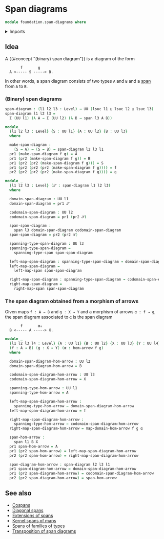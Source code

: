 # Span diagrams

```agda
module foundation.span-diagrams where
```

<details><summary>Imports</summary>

```agda
open import foundation.dependent-pair-types
open import foundation.morphisms-arrows
open import foundation.spans
open import foundation.universe-levels
```

</details>

## Idea

A {{#concept "(binary) span diagram"}} is a diagram of the form

```text
       f       g
  A <----- S -----> B.
```

In other words, a span diagram consists of two types `A` and `B` and a [span](foundation.spans.md) from `A` to `B`.

### (Binary) span diagrams

```agda
span-diagram : (l1 l2 l3 : Level) → UU (lsuc l1 ⊔ lsuc l2 ⊔ lsuc l3)
span-diagram l1 l2 l3 =
  Σ (UU l1) (λ A → Σ (UU l2) (λ B → span l3 A B))

module _
  {l1 l2 l3 : Level} {S : UU l1} {A : UU l2} {B : UU l3}
  where

  make-span-diagram :
    (S → A) → (S → B) → span-diagram l2 l3 l1
  pr1 (make-span-diagram f g) = A
  pr1 (pr2 (make-span-diagram f g)) = B
  pr1 (pr2 (pr2 (make-span-diagram f g))) = S
  pr1 (pr2 (pr2 (pr2 (make-span-diagram f g)))) = f
  pr2 (pr2 (pr2 (pr2 (make-span-diagram f g)))) = g

module _
  {l1 l2 l3 : Level} (𝒮 : span-diagram l1 l2 l3)
  where

  domain-span-diagram : UU l1
  domain-span-diagram = pr1 𝒮

  codomain-span-diagram : UU l2
  codomain-span-diagram = pr1 (pr2 𝒮)

  span-span-diagram :
    span l3 domain-span-diagram codomain-span-diagram
  span-span-diagram = pr2 (pr2 𝒮)

  spanning-type-span-diagram : UU l3
  spanning-type-span-diagram =
    spanning-type-span span-span-diagram

  left-map-span-diagram : spanning-type-span-diagram → domain-span-diagram
  left-map-span-diagram =
    left-map-span span-span-diagram

  right-map-span-diagram : spanning-type-span-diagram → codomain-span-diagram
  right-map-span-diagram =
    right-map-span span-span-diagram
```

### The span diagram obtained from a morphism of arrows

Given maps `f : A → B` and `g : X → Y` and a morphism of arrows `α : f → g`, the span diagram associated to `α` is the span diagram

```text
       f       α₀
  B <----- A -----> X.
```

```agda
module _
  {l1 l2 l3 l4 : Level} {A : UU l1} {B : UU l2} {X : UU l3} {Y : UU l4}
  (f : A → B) (g : X → Y) (α : hom-arrow f g)
  where

  domain-span-diagram-hom-arrow : UU l2
  domain-span-diagram-hom-arrow = B

  codomain-span-diagram-hom-arrow : UU l3
  codomain-span-diagram-hom-arrow = X

  spanning-type-hom-arrow : UU l1
  spanning-type-hom-arrow = A

  left-map-span-diagram-hom-arrow :
    spanning-type-hom-arrow → domain-span-diagram-hom-arrow
  left-map-span-diagram-hom-arrow = f

  right-map-span-diagram-hom-arrow :
    spanning-type-hom-arrow → codomain-span-diagram-hom-arrow
  right-map-span-diagram-hom-arrow = map-domain-hom-arrow f g α

  span-hom-arrow :
    span l1 B X
  pr1 span-hom-arrow = A
  pr1 (pr2 span-hom-arrow) = left-map-span-diagram-hom-arrow
  pr2 (pr2 span-hom-arrow) = right-map-span-diagram-hom-arrow

  span-diagram-hom-arrow : span-diagram l2 l3 l1
  pr1 span-diagram-hom-arrow = domain-span-diagram-hom-arrow
  pr1 (pr2 span-diagram-hom-arrow) = codomain-span-diagram-hom-arrow
  pr2 (pr2 span-diagram-hom-arrow) = span-hom-arrow
```

## See also

- [Cospans](foundation.cospans.md)
- [Diagonal spans](foundation.diagonal-spans.md)
- [Extensions of spans](foundation.extensions-spans.md)
- [Kernel spans of maps](foundation.kernel-spans-of-maps.md)
- [Spans of families of types](foundation.spans-families-of-types.md)
- [Transposition of span diagrams](foundation.transposition-span-diagrams.md)
